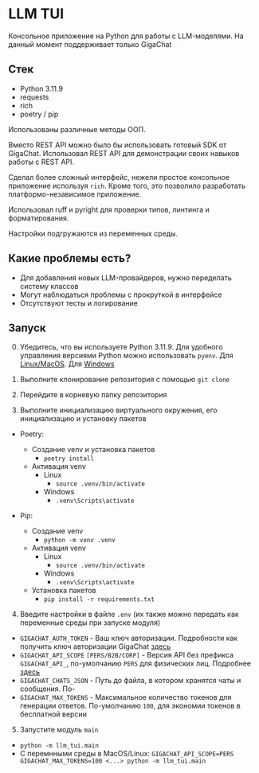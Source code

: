 # LLM TUI

Консольное приложение на Python для работы с LLM-моделями.
На данный момент поддерживает только GigaChat

## Стек

- Python 3.11.9
- requests
- rich
- poetry / pip

Использованы различные методы ООП.

Вместо REST API можно было бы использовать готовый SDK от GigaChat. Использовал REST API для демонстрации своих навыков работы с REST API.

Сделал более сложный интерфейс, нежели простое консольное приложение используя `rich`. Кроме того, это позволило разработать платформо-независимое приложение.

Использовал ruff и pyright для проверки типов, линтинга и форматирования.

Настройки подгружаются из переменных среды.

## Какие проблемы есть?

- Для добавления новых LLM-провайдеров, нужно переделать систему классов
- Могут наблюдаться проблемы с прокруткой в интерфейсе
- Отсутствуют тесты и логирование

## Запуск
0. Убедитесь, что вы используете Python 3.11.9.
Для удобного управления версиями Python можно использовать `pyenv`.
Для [Linux/MacOS](https://github.com/pyenv/pyenv).
Для [Windows](https://github.com/pyenv-win/pyenv-win)

1. Выполните клонирование репозитория с помощью `git clone`
2. Перейдите в корневую папку репозитория
3. Выполните инициализацию виртуального окружения, его инициализацию и установку пакетов
  - Poetry:
    - Создание venv и установка пакетов
      - `poetry install`
    - Активация venv
      - Linux
        - `source .venv/bin/activate`
      - Windows
        - `.venv\Scripts\activate`

  - Pip:
    - Cоздание venv
      - `python -m venv .venv`
    - Активация venv
      - Linux
        - `source .venv/bin/activate`
      - Windows
        - `.venv\Scripts\activate`
    - Установка пакетов
      - `pip install -r requirements.txt`

4. Введите настройки в файле `.env` (их также можно передать как переменные среды при запуске модуля)
 - `GIGACHAT_AUTH_TOKEN` - Ваш ключ авторизации. Подробности как получить ключ авторизации GigaChat [здесь](https://developers.sber.ru/docs/ru/gigachat/quickstart/ind-using-api)
 - `GIGACHAT_API_SCOPE` `[PERS/B2B/CORP]` - Версия API без префикса `GIGACHAT_API_`, по-умолчанию `PERS` для физических лиц. Подробнее [здесь](https://developers.sber.ru/docs/ru/gigachat/api/reference/rest/post-token)
 - `GIGACHAT_CHATS_JSON` - Путь до файла, в котором хранятся чаты и сообщения. По-
 - `GIGACHAT_MAX_TOKENS` - Максимальное количество токенов для генерации ответов. По-умолчанию `100`, для экономии токенов в бесплатной версии

5. Запустите модуль `main`
 - `python -m llm_tui.main`
 - С перемнными среды в MacOS/Linux:
```GIGACHAT_API_SCOPE=PERS GIGACHAT_MAX_TOKENS=100 <...> python -m llm_tui.main```

